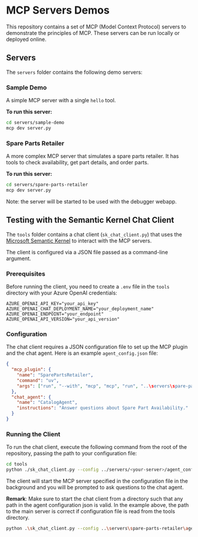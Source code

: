 # MCP Servers Demos

This repository contains a set of MCP (Model Context Protocol) servers to demonstrate the principles of MCP. These servers can be run locally or deployed online.

## Servers

The `servers` folder contains the following demo servers:

### Sample Demo

A simple MCP server with a single `hello` tool.

**To run this server:**

```bash
cd servers/sample-demo
mcp dev server.py
```

### Spare Parts Retailer

A more complex MCP server that simulates a spare parts retailer. It has tools to check availability, get part details, and order parts.

**To run this server:**

```bash
cd servers/spare-parts-retailer
mcp dev server.py
```

Note: the server will be started to be used with the debugger webapp.

## Testing with the Semantic Kernel Chat Client

The `tools` folder contains a chat client (`sk_chat_client.py`) that uses the [Microsoft Semantic Kernel](https://github.com/microsoft/semantic-kernel) to interact with the MCP servers.

The client is configured via a JSON file passed as a command-line argument.

### Prerequisites

Before running the client, you need to create a `.env` file in the `tools` directory with your Azure OpenAI credentials:

```
AZURE_OPENAI_API_KEY="your_api_key"
AZURE_OPENAI_CHAT_DEPLOYMENT_NAME="your_deployment_name"
AZURE_OPENAI_ENDPOINT="your_endpoint"
AZURE_OPENAI_API_VERSION="your_api_version"
```

### Configuration

The chat client requires a JSON configuration file to set up the MCP plugin and the chat agent. Here is an example `agent_config.json` file:

```json
{
  "mcp_plugin": {
    "name": "SparePartsRetailer",
    "command": "uv",
    "args": ["run", "--with", "mcp", "mcp", "run", "..\servers\spare-parts-retailer\server.py"]
  },
  "chat_agent": {
    "name": "CatalogAgent",
    "instructions": "Answer questions about Spare Part Availability."
  }
}
```

### Running the Client

To run the chat client, execute the following command from the root of the repository, passing the path to your configuration file:

```bash
cd tools
python ./sk_chat_client.py --config ../servers/<your-server>/agent_config.json
```

The client will start the MCP server specified in the configuration file in the background and you will be prompted to ask questions to the chat agent.

**Remark**: Make sure to start the chat client from a directory such that any path in the agent configuration json is valid.
In the example above, the path to the main server is correct if configuration file is read from the tools directory.
```bash
python .\sk_chat_client.py --config ..\servers\spare-parts-retailer\agent_config.json
```` 
